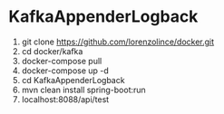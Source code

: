 # KafkaAppenderLogback

1. git clone https://github.com/lorenzolince/docker.git
2. cd docker/kafka
3. docker-compose pull
4. docker-compose up -d 
5. cd KafkaAppenderLogback 
6. mvn clean install spring-boot:run 
7. localhost:8088/api/test
